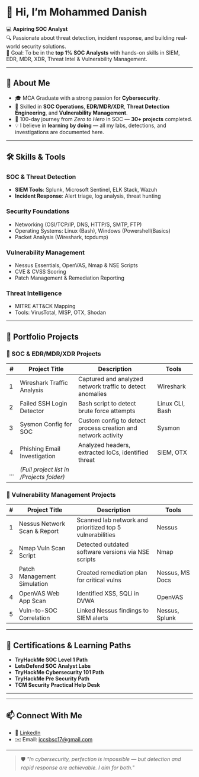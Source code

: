 # 👋 Hi, I’m Mohammed Danish  

💻 **Aspiring SOC Analyst**  
🔍 Passionate about threat detection, incident response, and building real-world security solutions.  
📍 Goal: To be in the **top 1% SOC Analysts** with hands-on skills in SIEM, EDR, MDR, XDR, Threat Intel & Vulnerability Management.  

---

## 🚀 About Me  
- 🎓 MCA Graduate with a strong passion for **Cybersecurity**.  
- 🔐 Skilled in **SOC Operations**, **EDR/MDR/XDR**, **Threat Detection Engineering**, and **Vulnerability Management**.  
- 🎯 100-day journey from *Zero to Hero* in SOC — **30+ projects** completed.  
- 💡 I believe in **learning by doing** — all my labs, detections, and investigations are documented here.  

---

## 🛠️ Skills & Tools  

### **SOC & Threat Detection**
- **SIEM Tools**: Splunk, Microsoft Sentinel, ELK Stack, Wazuh 
- **Incident Response**: Alert triage, log analysis, threat hunting

### **Security Foundations**
- Networking (OSI/TCP/IP, DNS, HTTP/S, SMTP, FTP)  
- Operating Systems: Linux (Bash), Windows (Powershell(Basics)  
- Packet Analysis (Wireshark, tcpdump)

### **Vulnerability Management**
- Nessus Essentials, OpenVAS, Nmap & NSE Scripts  
- CVE & CVSS Scoring  
- Patch Management & Remediation Reporting

### **Threat Intelligence**
- MITRE ATT&CK Mapping  
- Tools: VirusTotal, MISP, OTX, Shodan  

---

## 📂 Portfolio Projects  

### 🔹 SOC & EDR/MDR/XDR Projects
| #  | Project Title | Description | Tools |
|----|--------------|-------------|-------|
| 1  | Wireshark Traffic Analysis | Captured and analyzed network traffic to detect anomalies | Wireshark |
| 2  | Failed SSH Login Detector | Bash script to detect brute force attempts | Linux CLI, Bash |
| 3  | Sysmon Config for SOC | Custom config to detect process creation and network activity | Sysmon |
| 4  | Phishing Email Investigation | Analyzed headers, extracted IoCs, identified threat | SIEM, OTX |
| ...| *(Full project list in /Projects folder)* |  |  |

### 🔹 Vulnerability Management Projects
| #  | Project Title | Description | Tools |
|----|--------------|-------------|-------|
| 1  | Nessus Network Scan & Report | Scanned lab network and prioritized top 5 vulnerabilities | Nessus |
| 2  | Nmap Vuln Scan Script | Detected outdated software versions via NSE scripts | Nmap |
| 3  | Patch Management Simulation | Created remediation plan for critical vulns | Nessus, MS Docs |
| 4  | OpenVAS Web App Scan | Identified XSS, SQLi in DVWA | OpenVAS |
| 5  | Vuln-to-SOC Correlation | Linked Nessus findings to SIEM alerts | Nessus, Splunk |

---

## 📜 Certifications & Learning Paths
- **TryHackMe SOC Level 1 Path**  
- **LetsDefend SOC Analyst Labs**
- **TryHackMe Cybersecurity 101 Path**
- **TryHackMe Pre Security Path**
- **TCM Security Practical Help Desk**  
 

---



---

## 📫 Connect With Me  
- 💼 [LinkedIn](https://www.linkedin.com/in/mohammedanish/)  
- ✉️ Email: iccsbsc17@gmail.com 

---

> 🛡️ *"In cybersecurity, perfection is impossible — but detection and rapid response are achievable. I aim for both."*
